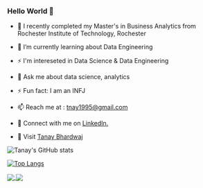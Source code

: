 ### Hello World 👋



- 🔭 I recently completed my Master's in Business Analytics from Rochester Institute of Technology, Rochester 
- 🌱 I’m currently learning about Data Engineering
-  ⚡ I'm intereseted in Data Science & Data Engineering
- 💬 Ask me about data science, analytics
- ⚡ Fun fact: I am an INFJ
- 📫 Reach me at : tnay1995@gmail.com



- 🤝 Connect with me on <a href="https://www.linkedin.com/in/tanaybhardwaj/">LinkedIn.</a>
- 👾 Visit [Tanay Bhardwaj](https://tanaybhardwaj.com)

![Tanay's GitHub stats](https://github-readme-stats.vercel.app/api?username=Tanay0510&show_icons=true&theme=radical)

[![Top Langs](https://github-readme-stats.vercel.app/api/top-langs/?username=Tanay0510&layout=compact&theme=radical)](https://github.com/anuraghazra/github-readme-stats)

<a href="https://github.com/Tanay0510/Data-Pipeline-with-Airflow">
  <img align="center" src="https://github-readme-stats.vercel.app/api/pin/?username=Tanay0510&repo=Data-Pipeline-with-Airflow" />
</a>
<a href="https://github.com/Tanay0510/Humana-Competition">
  <img align="center" src="https://github-readme-stats.vercel.app/api/pin/?username=Tanay0510&repo=Humana-Competition" />
</a>
